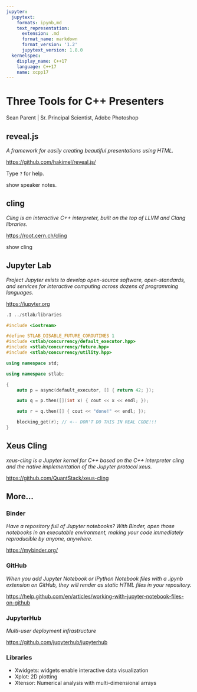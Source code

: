 ```yaml
---
jupyter:
  jupytext:
    formats: ipynb,md
    text_representation:
      extension: .md
      format_name: markdown
      format_version: '1.2'
      jupytext_version: 1.8.0
  kernelspec:
    display_name: C++17
    language: C++17
    name: xcpp17
---
```


<!-- #region slideshow={"slide_type": "slide"} -->
# Three Tools for C++ Presenters
<!-- #endregion -->

<!-- #region slideshow={"slide_type": "fragment"} -->
Sean Parent | Sr. Principal Scientist, Adobe Photoshop
<!-- #endregion -->

<!-- #region slideshow={"slide_type": "slide"} -->
## reveal.js

_A framework for easily creating beautiful presentations using HTML._

https://github.com/hakimel/reveal.js/
<!-- #endregion -->

<!-- #region slideshow={"slide_type": "fragment"} -->
Type `?` for help.
<!-- #endregion -->

<!-- #region slideshow={"slide_type": "notes"} -->
show speaker notes.
<!-- #endregion -->

<!-- #region slideshow={"slide_type": "slide"} -->
## cling

_Cling is an interactive C++ interpreter, built on the top of LLVM and Clang libraries._

https://root.cern.ch/cling
<!-- #endregion -->

<!-- #region slideshow={"slide_type": "notes"} -->
show cling
<!-- #endregion -->

<!-- #region slideshow={"slide_type": "slide"} -->
## Jupyter Lab

_Project Jupyter exists to develop open-source software, open-standards, and services for interactive computing across dozens of programming languages._

https://jupyter.org
<!-- #endregion -->

```c++ slideshow={"slide_type": "skip"}
.I ../stlab/libraries
```

```c++ slideshow={"slide_type": "skip"}
#include <iostream>

#define STLAB_DISABLE_FUTURE_COROUTINES 1
#include <stlab/concurrency/default_executor.hpp>
#include <stlab/concurrency/future.hpp>
#include <stlab/concurrency/utility.hpp>
```

```c++ slideshow={"slide_type": "skip"}
using namespace std;
```

```c++ slideshow={"slide_type": "skip"}
using namespace stlab;
```

```c++ slideshow={"slide_type": "slide"}
{
    auto p = async(default_executor, [] { return 42; });

    auto q = p.then([](int x) { cout << x << endl; });

    auto r = q.then([] { cout << "done!" << endl; });

    blocking_get(r); // <-- DON'T DO THIS IN REAL CODE!!!
}
```

<!-- #region slideshow={"slide_type": "slide"} -->
## Xeus Cling

_xeus-cling is a Jupyter kernel for C++ based on the C++ interpreter cling and the native implementation of the Jupyter protocol xeus._

https://github.com/QuantStack/xeus-cling
<!-- #endregion -->

<!-- #region slideshow={"slide_type": "slide"} -->
## More...

### Binder

_Have a repository full of Jupyter notebooks? With Binder, open those notebooks in an executable environment, making your code immediately reproducible by anyone, anywhere._

https://mybinder.org/

### GitHub

_When you add Jupyter Notebook or IPython Notebook files with a .ipynb extension on GitHub, they will render as static HTML files in your repository._

https://help.github.com/en/articles/working-with-jupyter-notebook-files-on-github
<!-- #endregion -->

<!-- #region slideshow={"slide_type": "slide"} -->
### JupyterHub

_Multi-user deployment infrastructure_

https://github.com/jupyterhub/jupyterhub

### Libraries

- Xwidgets: widgets enable interactive data visualization
- Xplot: 2D plotting
- Xtensor: Numerical analysis with multi-dimensional arrays
<!-- #endregion -->
